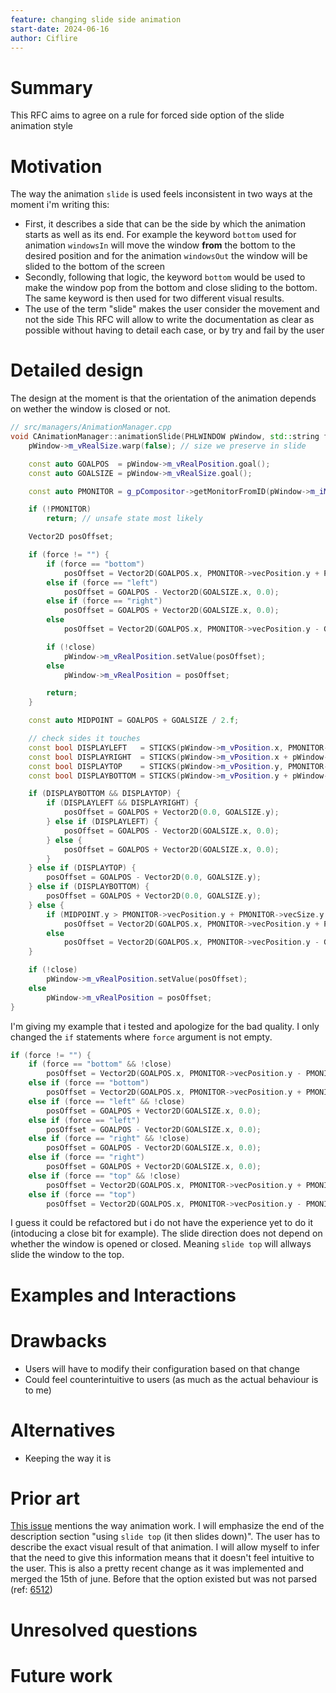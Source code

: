 ```yaml
---
feature: changing slide side animation
start-date: 2024-06-16
author: Ciflire
---
```


# Summary

This RFC aims to agree on a rule for forced side option of the slide animation
style

# Motivation

The way the animation `slide` is used feels inconsistent in two ways at the
moment i'm writing this:

- First, it describes a side that can be the side by which the animation starts
  as well as its end. For example the keyword `bottom` used for animation
  `windowsIn` will move the window **from** the bottom to the desired position
  and for the animation `windowsOut` the window will be slided to the bottom of
  the screen
- Secondly, following that logic, the keyword `bottom` would be used to make the
  window pop from the bottom and close sliding to the bottom. The same keyword
  is then used for two different visual results.
- The use of the term "slide" makes the user consider the movement and not the
  side This RFC will allow to write the documentation as clear as possible
  without having to detail each case, or by try and fail by the user

# Detailed design

The design at the moment is that the orientation of the animation depends on
wether the window is closed or not.

```cpp
// src/managers/AnimationManager.cpp
void CAnimationManager::animationSlide(PHLWINDOW pWindow, std::string force, bool close) {
    pWindow->m_vRealSize.warp(false); // size we preserve in slide

    const auto GOALPOS  = pWindow->m_vRealPosition.goal();
    const auto GOALSIZE = pWindow->m_vRealSize.goal();

    const auto PMONITOR = g_pCompositor->getMonitorFromID(pWindow->m_iMonitorID);

    if (!PMONITOR)
        return; // unsafe state most likely

    Vector2D posOffset;

    if (force != "") {
        if (force == "bottom")
            posOffset = Vector2D(GOALPOS.x, PMONITOR->vecPosition.y + PMONITOR->vecSize.y);
        else if (force == "left")
            posOffset = GOALPOS - Vector2D(GOALSIZE.x, 0.0);
        else if (force == "right")
            posOffset = GOALPOS + Vector2D(GOALSIZE.x, 0.0);
        else
            posOffset = Vector2D(GOALPOS.x, PMONITOR->vecPosition.y - GOALSIZE.y);

        if (!close)
            pWindow->m_vRealPosition.setValue(posOffset);
        else
            pWindow->m_vRealPosition = posOffset;

        return;
    }

    const auto MIDPOINT = GOALPOS + GOALSIZE / 2.f;

    // check sides it touches
    const bool DISPLAYLEFT   = STICKS(pWindow->m_vPosition.x, PMONITOR->vecPosition.x + PMONITOR->vecReservedTopLeft.x);
    const bool DISPLAYRIGHT  = STICKS(pWindow->m_vPosition.x + pWindow->m_vSize.x, PMONITOR->vecPosition.x + PMONITOR->vecSize.x - PMONITOR->vecReservedBottomRight.x);
    const bool DISPLAYTOP    = STICKS(pWindow->m_vPosition.y, PMONITOR->vecPosition.y + PMONITOR->vecReservedTopLeft.y);
    const bool DISPLAYBOTTOM = STICKS(pWindow->m_vPosition.y + pWindow->m_vSize.y, PMONITOR->vecPosition.y + PMONITOR->vecSize.y - PMONITOR->vecReservedBottomRight.y);

    if (DISPLAYBOTTOM && DISPLAYTOP) {
        if (DISPLAYLEFT && DISPLAYRIGHT) {
            posOffset = GOALPOS + Vector2D(0.0, GOALSIZE.y);
        } else if (DISPLAYLEFT) {
            posOffset = GOALPOS - Vector2D(GOALSIZE.x, 0.0);
        } else {
            posOffset = GOALPOS + Vector2D(GOALSIZE.x, 0.0);
        }
    } else if (DISPLAYTOP) {
        posOffset = GOALPOS - Vector2D(0.0, GOALSIZE.y);
    } else if (DISPLAYBOTTOM) {
        posOffset = GOALPOS + Vector2D(0.0, GOALSIZE.y);
    } else {
        if (MIDPOINT.y > PMONITOR->vecPosition.y + PMONITOR->vecSize.y / 2.f)
            posOffset = Vector2D(GOALPOS.x, PMONITOR->vecPosition.y + PMONITOR->vecSize.y);
        else
            posOffset = Vector2D(GOALPOS.x, PMONITOR->vecPosition.y - GOALSIZE.y);
    }

    if (!close)
        pWindow->m_vRealPosition.setValue(posOffset);
    else
        pWindow->m_vRealPosition = posOffset;
}
```

I'm giving my example that i tested and apologize for the bad quality. I only
changed the `if` statements where `force` argument is not empty.

```cpp
if (force != "") {
    if (force == "bottom" && !close)
        posOffset = Vector2D(GOALPOS.x, PMONITOR->vecPosition.y - PMONITOR->vecSize.y);
    else if (force == "bottom")
        posOffset = Vector2D(GOALPOS.x, PMONITOR->vecPosition.y + PMONITOR->vecSize.y);
    else if (force == "left" && !close)
        posOffset = GOALPOS + Vector2D(GOALSIZE.x, 0.0);
    else if (force == "left")
        posOffset = GOALPOS - Vector2D(GOALSIZE.x, 0.0);
    else if (force == "right" && !close)
        posOffset = GOALPOS - Vector2D(GOALSIZE.x, 0.0);
    else if (force == "right")
        posOffset = GOALPOS + Vector2D(GOALSIZE.x, 0.0);
    else if (force == "top" && !close)
        posOffset = Vector2D(GOALPOS.x, PMONITOR->vecPosition.y + PMONITOR->vecSize.y);
    else if (force == "top")
        posOffset = Vector2D(GOALPOS.x, PMONITOR->vecPosition.y - PMONITOR->vecSize.y);
```

I guess it could be refactored but i do not have the experience yet to do it
(intoducing a close bit for example). The slide direction does not depend on
whether the window is opened or closed. Meaning `slide top` will allways slide
the window to the top.

# Examples and Interactions

# Drawbacks

- Users will have to modify their configuration based on that change
- Could feel counterintuitive to users (as much as the actual behaviour is to
  me)

# Alternatives

- Keeping the way it is

# Prior art

[This issue](https://github.com/hyprwm/Hyprland/issues/6826) mentions the way
animation work. I will emphasize the end of the description section "using
`slide top` (it then slides down)". The user has to describe the exact visual
result of that animation. I will allow myself to infer that the need to give
this information means that it doesn't feel intuitive to the user. This is also
a pretty recent change as it was implemented and merged the 15th of june. Before
that the option existed but was not parsed (ref:
[6512](https://github.com/hyprwm/Hyprland/issues/6512))

# Unresolved questions

# Future work

